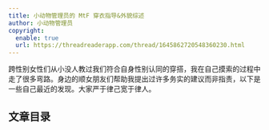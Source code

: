 ```yaml
---
title: 小动物管理员的 MtF 穿衣指导&外貌综述
author: 小动物管理员
copyright:
  enable: true
  url: https://threadreaderapp.com/thread/1645862720548360230.html
---
```


跨性别女性们从小没人教过我们符合自身性别认同的穿搭，我在自己摸索的过程中走了很多弯路。身边的顺女朋友们帮助我提出过许多务实的建议而非指责，以下是一些自己最近的发现。大家严于律己宽于律人。

## 文章目录

<ArticlesMenu />
